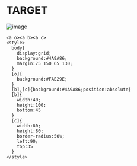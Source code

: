 # TARGET

![image](https://github.com/user-attachments/assets/1d56f461-7ac1-4a4b-9fd6-a9584fcee2d5)

```
<a o><a b><a c>
<style>
  body{
    display:grid;
    background:#4A9A86;
    margin:75 150 65 130;
  }
  [o]{
    background:#FAE29E;
  }
  [b],[c]{background:#4A9A86;position:absolute}
  [b]{
    width:40;
    height:100;
    bottom:45
  }
  [c]{
    width:80;
    height:80;
    border-radius:50%;
    left:90;
    top:35
  }
</style>
```

